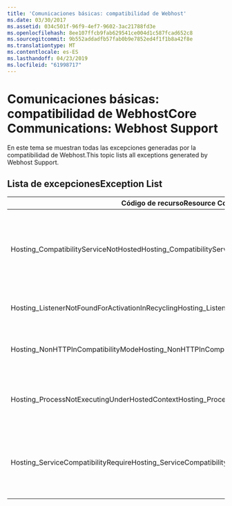```yaml
---
title: 'Comunicaciones básicas: compatibilidad de Webhost'
ms.date: 03/30/2017
ms.assetid: 034c501f-96f9-4ef7-9602-3ac21788fd3e
ms.openlocfilehash: 8ee107ffcb9fab629541ce004d1c587fcad652c8
ms.sourcegitcommit: 9b552addadfb57fab0b9e7852ed4f1f1b8a42f8e
ms.translationtype: MT
ms.contentlocale: es-ES
ms.lasthandoff: 04/23/2019
ms.locfileid: "61998717"
---
```

# <a name="core-communications-webhost-support"></a><span data-ttu-id="4c42a-102">Comunicaciones básicas: compatibilidad de Webhost</span><span class="sxs-lookup"><span data-stu-id="4c42a-102">Core Communications: Webhost Support</span></span>

<span data-ttu-id="4c42a-103">En este tema se muestran todas las excepciones generadas por la compatibilidad de Webhost.</span><span class="sxs-lookup"><span data-stu-id="4c42a-103">This topic lists all exceptions generated by Webhost Support.</span></span>

## <a name="exception-list"></a><span data-ttu-id="4c42a-104">Lista de excepciones</span><span class="sxs-lookup"><span data-stu-id="4c42a-104">Exception List</span></span>

|<span data-ttu-id="4c42a-105">Código de recurso</span><span class="sxs-lookup"><span data-stu-id="4c42a-105">Resource Code</span></span>|<span data-ttu-id="4c42a-106">Cadena de recurso</span><span class="sxs-lookup"><span data-stu-id="4c42a-106">Resource String</span></span>|
|-------------------|---------------------|
|<span data-ttu-id="4c42a-107">Hosting_CompatibilityServiceNotHosted</span><span class="sxs-lookup"><span data-stu-id="4c42a-107">Hosting_CompatibilityServiceNotHosted</span></span>|<span data-ttu-id="4c42a-108">Este servicio requiere compatibilidad con ASP.NET.</span><span class="sxs-lookup"><span data-stu-id="4c42a-108">This service requires ASP.NET compatibility.</span></span> <span data-ttu-id="4c42a-109">También se debe hospedar en IIS.</span><span class="sxs-lookup"><span data-stu-id="4c42a-109">It must also be hosted in IIS.</span></span> <span data-ttu-id="4c42a-110">Hospede el servicio en IIS con la compatibilidad de ASP.NET activada en Web.config o establezca la propiedad AspNetCompatibilityRequirementsAttribute.AspNetCompatibilityRequirementsMode en un valor distinto de Requerido.</span><span class="sxs-lookup"><span data-stu-id="4c42a-110">Either host the service in IIS with ASP.NET compatibility turned on in Web.config or set the AspNetCompatibilityRequirementsAttribute.AspNetCompatibilityRequirementsMode property to a value other than Required.</span></span>|
|<span data-ttu-id="4c42a-111">Hosting_ListenerNotFoundForActivationInRecycling</span><span class="sxs-lookup"><span data-stu-id="4c42a-111">Hosting_ListenerNotFoundForActivationInRecycling</span></span>|<span data-ttu-id="4c42a-112">Ningún canal está realizando escuchas activamente en la dirección especificada.</span><span class="sxs-lookup"><span data-stu-id="4c42a-112">No channel is actively listening at the specified address.</span></span> <span data-ttu-id="4c42a-113">Si se está reciclando una aplicación, se cerrará el servicio.</span><span class="sxs-lookup"><span data-stu-id="4c42a-113">If an application is recycling, the service is closed.</span></span>|
|<span data-ttu-id="4c42a-114">Hosting_NonHTTPInCompatibilityMode</span><span class="sxs-lookup"><span data-stu-id="4c42a-114">Hosting_NonHTTPInCompatibilityMode</span></span>|<span data-ttu-id="4c42a-115">Los únicos protocolos que se admiten con la compatibilidad de ASP.NET son HTTP y HTTPS.</span><span class="sxs-lookup"><span data-stu-id="4c42a-115">The only protocols that are supported under ASP.NET compatibility are HTTP and HTTPS.</span></span> <span data-ttu-id="4c42a-116">Quite el extremo especificado o deshabilite la compatibilidad de ASP.NET para la aplicación.</span><span class="sxs-lookup"><span data-stu-id="4c42a-116">Remove the specified endpoint or disable ASP.NET compatibility for the application.</span></span>|
|<span data-ttu-id="4c42a-117">Hosting_ProcessNotExecutingUnderHostedContext</span><span class="sxs-lookup"><span data-stu-id="4c42a-117">Hosting_ProcessNotExecutingUnderHostedContext</span></span>|<span data-ttu-id="4c42a-118">No se puede invocar el proceso de hospedaje especificado en el entorno de hospedaje actual.</span><span class="sxs-lookup"><span data-stu-id="4c42a-118">The specified hosting process cannot be invoked within the current hosting environment.</span></span> <span data-ttu-id="4c42a-119">Esta API requiere que la aplicación que realiza la llamada se hospede en Internet Information Services o en el Servicio de activación de procesos de Windows.</span><span class="sxs-lookup"><span data-stu-id="4c42a-119">This API requires that the calling application be hosted in Internet Information Services or Windows Process Activation Service.</span></span>|
|<span data-ttu-id="4c42a-120">Hosting_ServiceCompatibilityRequire</span><span class="sxs-lookup"><span data-stu-id="4c42a-120">Hosting_ServiceCompatibilityRequire</span></span>|<span data-ttu-id="4c42a-121">No se puede activar el servicio porque requiere la compatibilidad de ASP.NET.</span><span class="sxs-lookup"><span data-stu-id="4c42a-121">The service cannot be activated because it requires ASP.NET compatibility.</span></span> <span data-ttu-id="4c42a-122">La compatibilidad de ASP.NET no está habilitada para esta aplicación.</span><span class="sxs-lookup"><span data-stu-id="4c42a-122">ASP.NET compatibility is not enabled for this application.</span></span> <span data-ttu-id="4c42a-123">Habilite la compatibilidad de ASP.NET en archivo Web.config o establezca AspNetCompatibilityRequirementsAttribute.AspNetCompatibility.</span><span class="sxs-lookup"><span data-stu-id="4c42a-123">Either enable ASP.NET compatibility in Web.config file or set the AspNetCompatibilityRequirementsAttribute.AspNetCompatibility.</span></span>|
